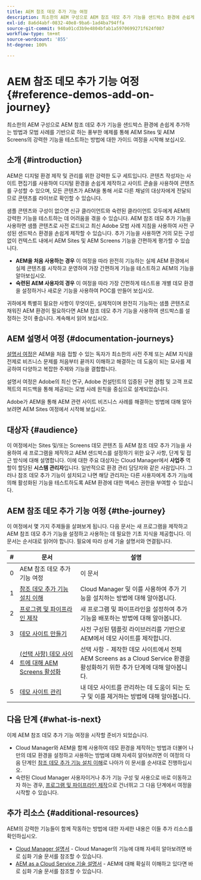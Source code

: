 ```yaml
---
title: AEM 참조 데모 추가 기능 여정
description: 최소한의 AEM 구성으로 AEM 참조 데모 추가 기능을 샌드박스 환경에 손쉽게 추가하는 방법과 모범 사례를 기반으로 하는 풍부한 예제를 통해 AEM의 강력한 기능을 테스트하는 방법에 대한 가이드 여정을 시작해 보십시오.
exl-id: 8a6d4abf-0832-40e8-9ba6-1ad4ba794ffa
source-git-commit: 940a01cd3b9e4804bfab1a5970699271f624f087
workflow-type: tm+mt
source-wordcount: '855'
ht-degree: 100%

---
```


# AEM 참조 데모 추가 기능 여정 {#reference-demos-add-on-journey}

최소한의 AEM 구성으로 AEM 참조 데모 추가 기능을 샌드박스 환경에 손쉽게 추가하는 방법과 모범 사례를 기반으로 하는 풍부한 예제를 통해 AEM Sites 및 AEM Screens의 강력한 기능을 테스트하는 방법에 대한 가이드 여정을 시작해 보십시오.

## 소개 {#introduction}

AEM은 디지털 환경 제작 및 관리를 위한 강력한 도구 세트입니다. 콘텐츠 작성자는 사이트 편집기를 사용하여 디지털 환경을 손쉽게 제작하고 사이트 콘솔을 사용하여 콘텐츠를 구성할 수 있으며, 모든 콘텐츠가 AEM을 통해 서로 다른 채널의 대상자에게 전달되므로 콘텐츠를 라이브로 확인할 수 있습니다.

샘플 콘텐츠와 구성이 없으면 신규 클라이언트와 숙련된 클라이언트 모두에게 AEM의 강력한 기능을 테스트하는 데 어려움을 겪을 수 있습니다. AEM 참조 데모 추가 기능을 사용하면 샘플 콘텐츠로 사전 로드되고 최신 Adobe 모범 사례 지침을 사용하여 사전 구성된 샌드박스 환경을 손쉽게 제작할 수 있습니다. 추가 기능을 사용하면 거의 모든 구성 없이 컨텍스트 내에서 AEM Sites 및 AEM Screens 기능을 간편하게 평가할 수 있습니다.

* **AEM을 처음 사용하는 경우** 이 여정을 따라 완전히 기능하는 실제 AEM 환경에서 실제 콘텐츠를 시작하고 운영하여 가장 간편하게 기능을 테스트하고 AEM의 기능을 알아보십시오.
* **숙련된 AEM 사용자의 경우** 이 여정을 따라 가장 간편하게 테스트용 개별 데모 환경을 설정하거나 새로운 기능을 사용하여 POC를 만들어 보십시오.

귀하에게 특별히 필요한 사항이 무엇이든, 실제적이며 완전히 기능하는 샘플 콘텐츠로 채워진 AEM 환경이 필요하다면 AEM 참조 데모 추가 기능을 사용하여 샌드박스를 설정하는 것이 좋습니다. 계속해서 읽어 보십시오.

## AEM 설명서 여정 {#documentation-journeys}

[설명서 여정](/help/journey-documentation/documentation-journeys.md)은 AEM을 처음 접할 수 있는 독자가 최소한의 사전 주제 또는 AEM 지식을 전제로 비즈니스 문제를 처음부터 끝까지 이해하고 해결하는 데 도움이 되는 묘사를 제공하여 다양하고 복잡한 주제와 기능을 결합합니다.

설명서 여정은 Adobe의 최신 연구, Adobe 컨설턴트의 입증된 구현 경험 및 고객 프로젝트의 피드백을 통해 제공되는 모범 사례 원칙을 중심으로 설계되었습니다.

Adobe가 AEM을 통해 AEM 관련 사이트 비즈니스 사례를 해결하는 방법에 대해 알아보려면 AEM Sites 여정에서 시작해 보십시오.

## 대상자 {#audience}

이 여정에서는 Sites 및/또는 Screens 데모 콘텐츠 등 AEM 참조 데모 추가 기능을 사용하여 새 프로그램을 제작하고 AEM 샌드박스를 설정하기 위한 요구 사항, 단계 및 접근 방식에 대해 설명합니다. 이에 대한 주요 대상자는 Cloud Manager에서 **사업주** 역할이 할당된 **시스템 관리자**&#x200B;입니다. 일반적으로 환경 관리 담당자와 같은 사람입니다. 그러나 참조 데모 추가 기능이 설치되고 나면 해당 관리자는 다른 사용자에게 추가 기능에 의해 활성화된 기능을 테스트하도록 AEM 환경에 대한 액세스 권한을 부여할 수 있습니다.

## AEM 참조 데모 추가 기능 여정 {#the-journey}

이 여정에서 몇 가지 주제들을 살펴보게 됩니다. 다음 문서는 새 프로그램을 제작하고 AEM 참조 데모 추가 기능을 설정하고 사용하는 데 필요한 기초 지식을 제공합니다. 이 문서는 순서대로 읽어야 합니다. 필요에 따라 상세 기술 설명서와 연결됩니다.

| # | 문서 | 설명 |
|---|---|---|
| 0 | AEM 참조 데모 추가 기능 여정 | 이 문서 |
| 1 | [참조 데모 추가 기능 설치 이해](installation.md) | Cloud Manager 및 이를 사용하여 추가 기능을 설치하는 방법에 대해 알아봅니다. |
| 2 | [프로그램 및 파이프라인 제작](create-program.md) | 새 프로그램 및 파이프라인을 설정하여 추가 기능을 배포하는 방법에 대해 알아봅니다. |
| 3 | [데모 사이트 만들기](create-site.md) | 사전 구성된 템플릿 라이브러리를 기반으로 AEM에서 데모 사이트를 제작합니다. |
| 4 | [(선택 사항) 데모 사이트에 대해 AEM Screens 활성화](screens.md) | 선택 사항 - 제작한 데모 사이트에서 전체 AEM Screens as a Cloud Service 환경을 활성화하기 위한 추가 단계에 대해 알아봅니다. |
| 5 | [데모 사이트 관리](manage.md) | 내 데모 사이트를 관리하는 데 도움이 되는 도구 및 이를 제거하는 방법에 대해 알아봅니다. |

## 다음 단계 {#what-is-next}

이제 AEM 참조 데모 추가 기능 여정을 시작할 준비가 되었습니다.

* Cloud Manager와 AEM을 함께 사용하여 데모 환경을 제작하는 방법과 더불어 나만의 데모 환경을 설정하고 사용하는 방법에 대해 자세히 알아보려면 이 여정의 다음 단계인 [참조 데모 추가 기능 설치 이해](installation.md)로 나아가 이 문서를 순서대로 진행하십시오.
* 숙련된 Cloud Manager 사용자이거나 추가 기능 구성 및 사용으로 바로 이동하고자 하는 경우, [프로그램 및 파이프라인 제작](create-program.md)으로 건너뛰고 그 다음 단계에서 여정을 시작할 수 있습니다.

## 추가 리소스 {#additional-resources}

AEM의 강력한 기능들이 함께 작동하는 방법에 대한 자세한 내용은 이들 추가 리소스를 확인하십시오.

* [Cloud Manager 설명서](https://experienceleague.adobe.com/docs/experience-manager-cloud-service/onboarding/onboarding-concepts/cloud-manager-introduction.html) - Cloud Manager의 기능에 대해 자세히 알아보려면 바로 심화 기술 문서를 참조할 수 있습니다.
* [AEM as a Cloud Service 기술 설명서](https://experienceleague.adobe.com/docs/experience-manager-cloud-service.html) - AEM에 대해 확실히 이해하고 있다면 바로 심화 기술 문서를 참조할 수 있습니다.
